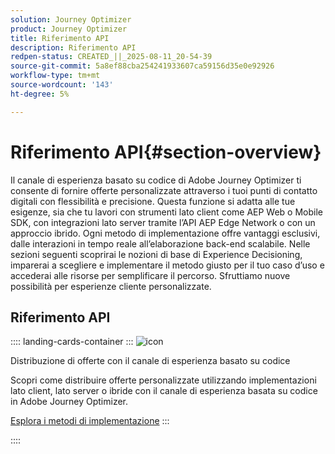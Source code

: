 ```yaml
---
solution: Journey Optimizer
product: Journey Optimizer
title: Riferimento API
description: Riferimento API
redpen-status: CREATED_||_2025-08-11_20-54-39
source-git-commit: 5a8ef88cba254241933607ca59156d35e0e92926
workflow-type: tm+mt
source-wordcount: '143'
ht-degree: 5%

---
```



# Riferimento API{#section-overview}

Il canale di esperienza basato su codice di Adobe Journey Optimizer ti consente di fornire offerte personalizzate attraverso i tuoi punti di contatto digitali con flessibilità e precisione. Questa funzione si adatta alle tue esigenze, sia che tu lavori con strumenti lato client come AEP Web o Mobile SDK, con integrazioni lato server tramite l’API AEP Edge Network o con un approccio ibrido. Ogni metodo di implementazione offre vantaggi esclusivi, dalle interazioni in tempo reale all’elaborazione back-end scalabile. Nelle sezioni seguenti scoprirai le nozioni di base di Experience Decisioning, imparerai a scegliere e implementare il metodo giusto per il tuo caso d’uso e accederai alle risorse per semplificare il percorso. Sfruttiamo nuove possibilità per esperienze cliente personalizzate.

## Riferimento API

:::: landing-cards-container
:::
![icon](https://cdn.experienceleague.adobe.com/icons/code-branch.svg)

Distribuzione di offerte con il canale di esperienza basato su codice

Scopri come distribuire offerte personalizzate utilizzando implementazioni lato client, lato server o ibride con il canale di esperienza basata su codice in Adobe Journey Optimizer.

[Esplora i metodi di implementazione](../using/experience-decisioning/api-reference/deliver.md)
:::

::::
